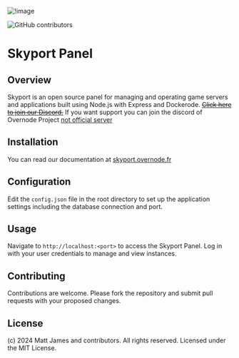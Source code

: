 ![[!image](https://i.imgur.com/SU7QypZ.png)](https://i.imgur.com/SU7QypZ.png)

![GitHub contributors](https://img.shields.io/github/contributors/skyport-team/panel?style=for-the-badge)

# Skyport Panel

## Overview

Skyport is an open source panel for managing and operating game servers and applications built using Node.js with Express and Dockerode. ~~[Click here to join our Discord.](https://skyport.privt.xyz/)~~
If you want support you can join the discord of Overnode Project [not official server](https://discord.gg/kVtDQrrwcc)

## Installation

You can read our documentation at [skyport.overnode.fr](https://skyport.overnode.fr)

## Configuration

Edit the `config.json` file in the root directory to set up the application settings including the database connection and port.

## Usage

Navigate to `http://localhost:<port>` to access the Skyport Panel. Log in with your user credentials to manage and view instances.

## Contributing

Contributions are welcome. Please fork the repository and submit pull requests with your proposed changes.

## License

(c) 2024 Matt James and contributors. All rights reserved. Licensed under the MIT License.
